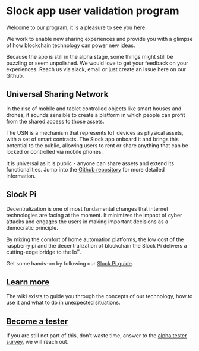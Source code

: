 # Slock app user validation program
Welcome to our program, it is a pleasure to see you here. 

We work to enable new sharing experiences and provide you with a glimpse of how blockchain technology can power new ideas.

Because the app is still in the alpha stage, some things might still be puzzling or seem unpolished. We would love to get your feedback on your experiences. Reach us via slack, email or just create an issue here on our Github.

## Universal Sharing Network
In the rise of mobile and tablet controlled objects like smart houses and drones, it sounds sensible to create a platform in which people can profit from the shared access to those assets.

The USN is a mechanism that represents IoT devices as physical assets, with a set of smart contracts. The Slock app onboard it and brings this potential to the public, allowing users to rent or share anything that can be locked or controlled via mobile phones.

It is universal as it is public - anyone can share assets and extend its functionalities. Jump into the [Github repository](https://github.com/Trusted-IoT-Alliance/usn) for more detailed information. 

## Slock Pi
Decentralization is one of most fundamental changes that internet technologies are facing at the moment. It minimizes the impact of cyber attacks and engages the users in making important decisions as a democratic principle.

By mixing the comfort of home automation platforms, the low cost of the raspberry pi and the decentralization of blockchain the Slock Pi delivers a cutting-edge bridge to the IoT.

Get some hands-on by following our [Slock Pi guide](https://github.com/slockit/usn-mvp/wiki).

## [Learn more](https://github.com/slockit/usn-mvp/wiki)
The wiki exists to guide you through the concepts of our technology, how to use it and what to do in unexpected situations.

## [Become a tester](https://docs.google.com/forms/d/e/1FAIpQLScnsMrduVaImF1g9nRMkTnkO4svTbVKY_a-6FV71bdTF_0_UQ/viewform)
If you are still not part of this, don't waste time, answer to the [alpha tester survey](https://docs.google.com/forms/d/e/1FAIpQLScnsMrduVaImF1g9nRMkTnkO4svTbVKY_a-6FV71bdTF_0_UQ/viewform), we will reach out.
